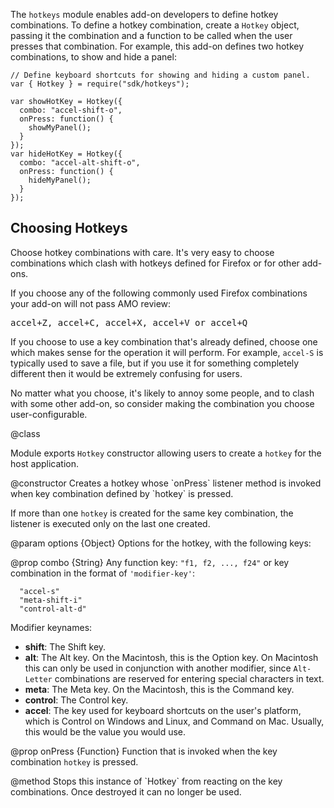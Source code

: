 <!-- This Source Code Form is subject to the terms of the Mozilla Public
   - License, v. 2.0. If a copy of the MPL was not distributed with this
   - file, You can obtain one at http://mozilla.org/MPL/2.0/. -->

<!-- contributed by Irakli Gozalishvili [gozala@mozilla.com]  -->

The `hotkeys` module enables add-on developers to define hotkey combinations.
To define a hotkey combination, create a `Hotkey` object, passing it the
combination and a function to be called when the user presses that
combination. For example, this add-on defines two hotkey combinations,
to show and hide a panel:

    // Define keyboard shortcuts for showing and hiding a custom panel.
    var { Hotkey } = require("sdk/hotkeys");

    var showHotKey = Hotkey({
      combo: "accel-shift-o",
      onPress: function() {
        showMyPanel();
      }
    });
    var hideHotKey = Hotkey({
      combo: "accel-alt-shift-o",
      onPress: function() {
        hideMyPanel();
      }
    });

## Choosing Hotkeys ##

Choose hotkey combinations with care. It's very easy to choose combinations
which clash with hotkeys defined for Firefox or for other add-ons.

If you choose any of the following commonly used Firefox combinations your
add-on will not pass AMO review:

<pre>
accel+Z, accel+C, accel+X, accel+V or accel+Q
</pre>

If you choose to use a key combination that's already defined, choose one
which makes sense for the operation it will perform. For example, `accel-S`
is typically used to save a file, but if you use it for something
completely different then it would be extremely confusing for users.

No matter what you choose, it's likely to annoy some people, and to clash
with some other add-on, so consider making the combination you choose
user-configurable.

<api name="Hotkey">
@class

Module exports `Hotkey` constructor allowing users to create a `hotkey` for the
host application.

<api name="Hotkey">
@constructor
Creates a hotkey whose `onPress` listener method is invoked when key combination
defined by `hotkey` is pressed.

If more than one `hotkey` is created for the same key combination, the listener
is executed only on the last one created.

@param options {Object}
  Options for the hotkey, with the following keys:

@prop combo {String}
Any function key: `"f1, f2, ..., f24"` or key combination in the format
of `'modifier-key'`:

      "accel-s"
      "meta-shift-i"
      "control-alt-d"

Modifier keynames:

- **shift**: The Shift key.
- **alt**: The Alt key. On the Macintosh, this is the Option key. On
  Macintosh this can only be used in conjunction with another modifier,
  since `Alt-Letter` combinations are reserved for entering special
  characters in text.
- **meta**: The Meta key. On the Macintosh, this is the Command key.
- **control**: The Control key.
- **accel**: The key used for keyboard shortcuts on the user's platform,
  which is Control on Windows and Linux, and Command on Mac. Usually, this
  would be the value you would use.

@prop onPress {Function}
Function that is invoked when the key combination `hotkey` is pressed.

</api>
<api name="destroy">
@method
Stops this instance of `Hotkey` from reacting on the key combinations. Once
destroyed it can no longer be used.
</api>
</api>

[Mozilla keyboard planning FAQ]:http://www.mozilla.org/access/keyboard/
[keyboard shortcuts]:https://developer.mozilla.org/en/XUL_Tutorial/Keyboard_Shortcuts
